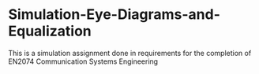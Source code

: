 # Simulation-Eye-Diagrams-and-Equalization
This is a simulation assignment done in requirements for the completion of EN2074 Communication Systems Engineering
